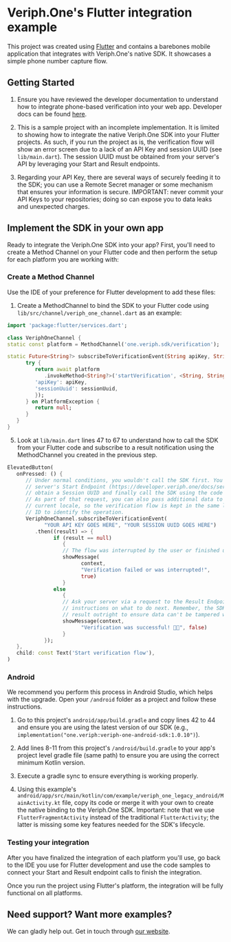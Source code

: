# Veriph.One's Flutter integration example

This project was created using [Flutter](https://flutter.dev) and contains a barebones mobile application that integrates with Veriph.One's native SDK. It showcases a simple phone number capture flow.

## Getting Started

1. Ensure you have reviewed the developer documentation to understand how to integrate phone-based verification into your web app. Developer docs can be found [here](https://developer.veriph.one/docs/intro).

2. This is a sample project with an incomplete implementation. It is limited to showing how to integrate the native Veriph.One SDK into your Flutter projects. As such, if you run the project as is, the verification flow will show an error screen due to a lack of an API Key and session UUID (see `lib/main.dart`). The session UUID must be obtained from your server's API by leveraging your Start and Result endpoints.

3. Regarding your API Key, there are several ways of securely feeding it to the SDK; you can use a Remote Secret manager or some mechanism that ensures your information is secure. IMPORTANT: never commit your API Keys to your repositories; doing so can expose you to data leaks and unexpected charges.

## Implement the SDK in your own app

Ready to integrate the Veriph.One SDK into your app? First, you'll need to create a Method Channel on your Flutter code and then perform the setup for each platform you are working with:

### Create a Method Channel

Use the IDE of your preference for Flutter development to add these files:

1. Create a MethodChannel to bind the SDK to your Flutter code using `lib/src/channel/veriph_one_channel.dart` as an example:

```dart
import 'package:flutter/services.dart';

class VeriphOneChannel {
static const platform = MethodChannel('one.veriph.sdk/verification');

static Future<String?> subscribeToVerificationEvent(String apiKey, String sessionUuid) async {
      try {
         return await platform
            .invokeMethod<String?>('startVerification', <String, String>{
         'apiKey': apiKey,
         'sessionUuid': sessionUuid,
         });
      } on PlatformException {
         return null;
      }
   }
}
```

5. Look at `lib/main.dart` lines 47 to 67 to understand how to call the SDK from your Flutter code and subscribe to a result notification using the MethodChannel you created in the previous step.

```dart
ElevatedButton(
   onPressed: () {
      // Under normal conditions, you wouldn't call the SDK first. You should make a call to your
      // server's Start Endpoint (https://developer.veriph.one/docs/server/start-endpoint), then
      // obtain a Session UUID and finally call the SDK using the code below.
      // As part of that request, you can also pass additional data to your server, like the
      // current locale, so the verification flow is kept in the same language; or a transaction
      // ID to identify the operation.
      VeriphOneChannel.subscribeToVerificationEvent(
            "YOUR API KEY GOES HERE", "YOUR SESSION UUID GOES HERE")
         .then((result) => {
               if (result == null)
                  {
                  // The flow was interrupted by the user or finished unsuccessfully
                  showMessage(
                        context,
                        "Verification failed or was interrupted!",
                        true)
                  }
               else
                  {
                  // Ask your server via a request to the Result Endpoint for a result and
                  // instructions on what to do next. Remember, the SDK won't give you the
                  // result outright to ensure data can't be tampered with.
                  showMessage(context,
                        "Verification was successful! 🎉🎉", false)
                  }
            });
   },
   child: const Text('Start verification flow'),
)
```

### Android

We recommend you perform this process in Android Studio, which helps with the upgrade. Open your `/android` folder as a project and follow these instructions.

1. Go to this project's `android/app/build.gradle` and copy lines 42 to 44 and ensure you are using the latest version of our SDK (e.g., `implementation("one.veriph:veriph-one-android-sdk:1.0.10")`).

3. Add lines 8-11 from this project's `/android/build.gradle` to your app's project level gradle file (same path) to ensure you are using the correct minimum Kotlin version.

5. Execute a gradle sync to ensure everything is working properly.

6. Using this example's `android/app/src/main/kotlin/com/example/veriph_one_legacy_android/MainActivity.kt` file, copy its code or merge it with your own to create the native binding to the Veriph.One SDK. Important: note that we use `FlutterFragmentActivity` instead of the traditional `FlutterActivity`; the latter is missing some key features needed for the SDK's lifecycle.

### Testing your integration
After you have finalized the integration of each platform you'll use, go back to the IDE you use for Flutter development and use the code samples to connect your Start and Result endpoint calls to finish the integration.

Once you run the project using Flutter's platform, the integration will be fully functional on all platforms.

## Need support? Want more examples?

We can gladly help out. Get in touch through [our website](https://www.veriph.one/contact).
